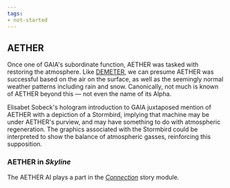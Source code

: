 ```yaml
---
tags:
- not-started
---
```


## AETHER

Once one of GAIA's subordinate function, AETHER was tasked with restoring the atmosphere.
Like [DEMETER](220-demeter.md), we can presume AETHER was successful based on the air on the surface, as well as the seemingly normal weather patterns including rain and snow.
Canonically, not much is known of AETHER beyond this — not even the name of its Alpha.

Elisabet Sobeck's hologram introduction to GAIA juxtaposed mention of AETHER with a depiction of a Stormbird, implying that machine may be under AETHER's purview, and may have something to do with atmospheric regeneration.
The graphics associated with the Stormbird could be interpreted to show the balance of atmospheric gasses, reinforcing this supposition.

### AETHER in _Skyline_

The AETHER AI plays a part in the [_Connection_](../../story/connection) story module.
